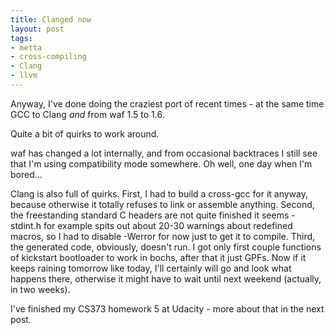 ```yaml
--- 
title: Clanged now
layout: post
tags: 
- metta
- cross-compiling
- Clang
- llvm
---
```

Anyway, I've done doing the craziest port of recent times - at the same time
GCC to Clang _and_ from waf 1.5 to 1.6.

Quite a bit of quirks to work around.

waf has changed a lot internally, and from occasional backtraces I still see
that I'm using compatibility mode somewhere. Oh well, one day when I'm bored…

Clang is also full of quirks. First, I had to build a cross-gcc for it anyway,
because otherwise it totally refuses to link or assemble anything. Second, the
freestanding standard C headers are not quite finished it seems - stdint.h for
example spits out about 20-30 warnings about redefined macros, so I had to
disable -Werror for now just to get it to compile. Third, the generated code,
obviously, doesn't run. I got only first couple functions of kickstart
bootloader to work in bochs, after that it just GPFs. Now if it keeps raining
tomorrow like today, I'll certainly will go and look what happens there,
otherwise it might have to wait until next weekend (actually, in two weeks).

I've finished my CS373 homework 5 at Udacity - more about that in the next
post.
